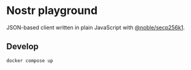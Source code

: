 # Nostr playground

JSON-based client written in plain JavaScript with [@noble/secp256k1](https://github.com/paulmillr/noble-secp256k1).

## Develop

```sh
docker compose up
```
